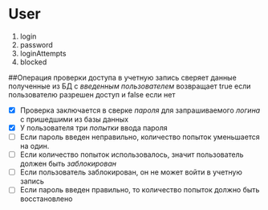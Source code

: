 # User
1. login
1. password
1. loginAttempts
1. blocked

##Операция проверки доступа в учетную запись
сверяет данные полученные из БД с _*введенным пользователем*_
возвращает true если пользователю разрешен доступ и false если нет

- [X] Проверка заключается в сверке _*пароля*_ для запрашиваемого _*логина*_ с пришедшими из базы данных
- [X] У пользователя три _*попытки*_ ввода пароля
- [ ] Если пароль введен неправильно, количество попыток уменьшается на один.
- [ ] Если количество попыток использовалось, значит пользователь должен быть _*заблокирован*_
- [ ] Если пользователь заблокирован, он не может войти в учетную запись
- [ ] Если пароль введен правильно, то количество попыток должно быть восстановлено